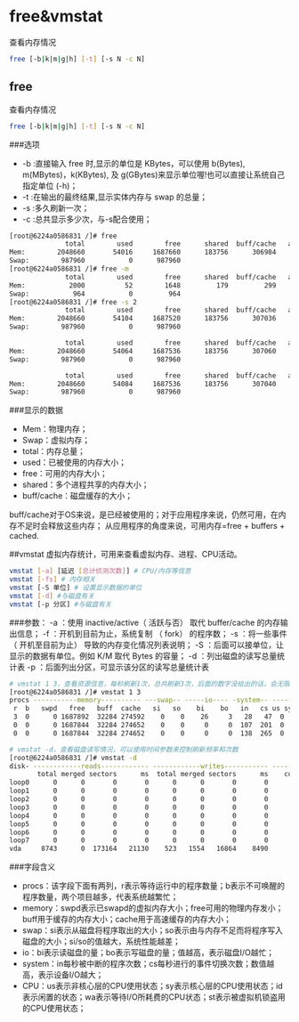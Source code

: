# free&vmstat
查看内存情况

```sh
free [-b|k|m|g|h] [-t] [-s N -c N]
```

## free
查看内存情况

```sh
free [-b|k|m|g|h] [-t] [-s N -c N]
```

###选项

* -b :直接输入 free 时,显示的单位是 KBytes，可以使用 b(Bytes), m(MBytes)，k(KBytes), 及 g(GBytes)来显示单位喔!也可以直接让系统自己指定单位 (-h)；
* -t :在输出的最终结果,显示实体内存与 swap 的总量；
* -s :多久刷新一次；
* -c :总共显示多少次，与-s配合使用；
 
```sh
[root@6224a0586831 /]# free
              total        used        free      shared  buff/cache   available
Mem:        2048660       54016     1687660      183756      306984     1686820
Swap:        987960           0      987960
[root@6224a0586831 /]# free -m
              total        used        free      shared  buff/cache   available
Mem:           2000          52        1648         179         299        1647
Swap:           964           0         964
[root@6224a0586831 /]# free -s 2
              total        used        free      shared  buff/cache   available
Mem:        2048660       54104     1687520      183756      307036     1686688
Swap:        987960           0      987960

              total        used        free      shared  buff/cache   available
Mem:        2048660       54064     1687536      183756      307060     1686704
Swap:        987960           0      987960

              total        used        free      shared  buff/cache   available
Mem:        2048660       54084     1687536      183756      307040     1686704
Swap:        987960           0      987960
```

###显示的数据

* Mem：物理内存；
* Swap：虚拟内存；
* total：内存总量；
* used：已被使用的内存大小；
* free：可用的内存大小；
* shared：多个进程共享的内存大小；
* buff/cache：磁盘缓存的大小；

buff/cache对于OS来说，是已经被使用的；对于应用程序来说，仍然可用，在内存不足时会释放这些内存；
从应用程序的角度来说，可用内存=free + buffers + cached.

##vmstat
虚拟内存统计，可用来查看虚拟内存、进程、CPU活动。

```sh
vmstat [-a] [延迟 [总计侦测次数]] # CPU/内存等信息
vmstat [-fs] # 内存相关
vmstat [-S 单位] # 设置显示数据的单位
vmstat [-d] #与磁盘有关
vmstat [-p 分区] #与磁盘有关
```

###参数：
-a ：使用 inactive/active（ 活跃与否） 取代 buffer/cache 的内存输出信息；
-f ：开机到目前为止，系统复制 （ fork） 的程序数；
-s ：将一些事件 （ 开机至目前为止） 导致的内存变化情况列表说明；
-S ：后面可以接单位，让显示的数据有单位。例如 K/M 取代 Bytes 的容量；
-d ：列出磁盘的读写总量统计表
-p ：后面列出分区，可显示该分区的读写总量统计表


```sh
# vmstat 1 3，查看资源信息，每秒刷新1次，总共刷新3次，后面的数字没给出的话，会无限刷新下去
[root@6224a0586831 /]# vmstat 1 3
procs -----------memory---------- ---swap-- -----io---- -system-- ------cpu-----
 r  b   swpd   free   buff  cache   si   so    bi    bo   in   cs us sy id wa st
 3  0      0 1687892  32284 274592    0    0    26     3   28   47  0  0 100  0  0
 0  0      0 1687844  32284 274652    0    0     0     0  107  201  0  0 100  0  0
 0  0      0 1687844  32284 274652    0    0     0     0  138  265  0  0 100  0  0

# vmstat -d，查看磁盘读写情况，可以使用时间参数来控制刷新频率和次数
[root@6224a0586831 /]# vmstat -d
disk- ------------reads------------ ------------writes----------- -----IO------
       total merged sectors      ms  total merged sectors      ms    cur    sec
loop0      0      0       0       0      0      0       0       0      0      0
loop1      0      0       0       0      0      0       0       0      0      0
loop2      0      0       0       0      0      0       0       0      0      0
loop3      0      0       0       0      0      0       0       0      0      0
loop4      0      0       0       0      0      0       0       0      0      0
loop5      0      0       0       0      0      0       0       0      0      0
loop6      0      0       0       0      0      0       0       0      0      0
loop7      0      0       0       0      0      0       0       0      0      0
vda     8743      0  173164   21130    523   1554   16864    8490      0      2
````

###字段含义

* procs：该字段下面有两列，r表示等待运行中的程序数量；b表示不可唤醒的程序数量，两个项目越多，代表系统越繁忙；
* memory：swpd表示已swapd的虚拟内存大小；free可用的物理内存发小；buff用于缓存的内存大小；cache用于高速缓存的内存大小；
* swap：si表示从磁盘将程序取出的大小；so表示由与内存不足而将程序写入磁盘的大小；si/so的值越大，系统性能越差；
* io：bi表示读磁盘的量；bo表示写磁盘的量；值越高，表示磁盘I/O越忙；
* system：in每秒被中断的程序次数；cs每秒进行的事件切换次数；数值越高，表示设备I/O越大；
* CPU：us表示非核心层的CPU使用状态；sy表示核心层的CPU使用状态；id表示闲置的状态；wa表示等待I/O所耗费的CPU状态；st表示被虚拟机锁盗用的CPU使用状态；
















































